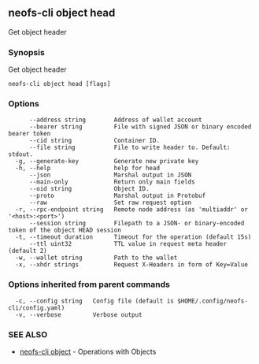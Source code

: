 ## neofs-cli object head

Get object header

### Synopsis

Get object header

```
neofs-cli object head [flags]
```

### Options

```
      --address string        Address of wallet account
      --bearer string         File with signed JSON or binary encoded bearer token
      --cid string            Container ID.
      --file string           File to write header to. Default: stdout.
  -g, --generate-key          Generate new private key
  -h, --help                  help for head
      --json                  Marshal output in JSON
      --main-only             Return only main fields
      --oid string            Object ID.
      --proto                 Marshal output in Protobuf
      --raw                   Set raw request option
  -r, --rpc-endpoint string   Remote node address (as 'multiaddr' or '<host>:<port>')
      --session string        Filepath to a JSON- or binary-encoded token of the object HEAD session
  -t, --timeout duration      Timeout for the operation (default 15s)
      --ttl uint32            TTL value in request meta header (default 2)
  -w, --wallet string         Path to the wallet
  -x, --xhdr strings          Request X-Headers in form of Key=Value
```

### Options inherited from parent commands

```
  -c, --config string   Config file (default is $HOME/.config/neofs-cli/config.yaml)
  -v, --verbose         Verbose output
```

### SEE ALSO

* [neofs-cli object](neofs-cli_object.md)	 - Operations with Objects

